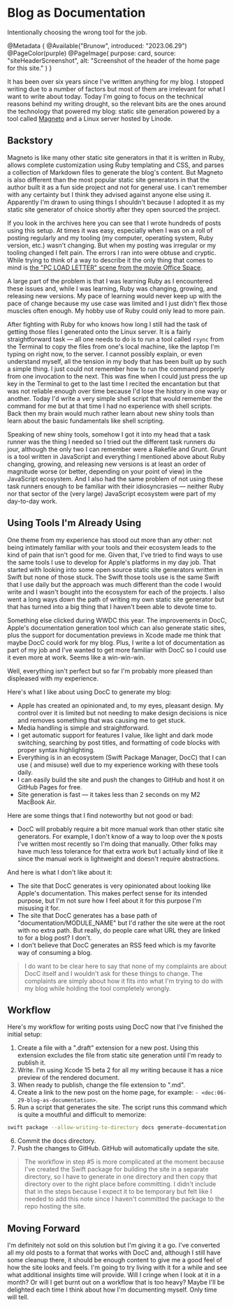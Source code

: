 # Blog as Documentation
Intentionally choosing the wrong tool for the job.

@Metadata {
  @Available("Brunow", introduced: "2023.06.29")
  @PageColor(purple)
  @PageImage(
    purpose: card,
    source: "siteHeaderScreenshot",
    alt: "Screenshot of the header of the home page for this site."
  )
}

It has been over six years since I've written anything for my blog. I stopped
writing due to a number of factors but most of them are irrelevant for what I
want to write about today. Today I'm going to focus on the technical reasons
behind my writing drought, so the relevant bits are the ones around the
technology that powered my blog: static site generation powered by a tool called
[Magneto](https://github.com/donmelton/magneto) and a Linux server hosted by
Linode.

## Backstory

Magneto is like many other static site generators in that it is written in
Ruby, allows complete customization using Ruby templating and CSS, and parses a
collection of Markdown files to generate the blog's content. But Magneto is also
different than the most popular static site generators in that the author built
it as a fun side project and not for general use. I can't remember with any
certainty but I think they advised against anyone else using it. Apparently I'm
drawn to using things I shouldn't because I adopted it as my static site
generator of choice shortly after they open sourced the project.

If you look in the archives here you can see that I wrote hundreds of posts
using this setup. At times it was easy, especially when I was on a roll of
posting regularly and my tooling (my computer, operating system, Ruby
version, etc.) wasn't changing. But when my posting was irregular or my tooling
changed I felt pain. The errors I ran into were obtuse and cryptic. While trying
to think of a way to describe it the only thing that comes to mind is 
[the "PC LOAD LETTER" scene from the movie Office Space](https://www.youtube.com/watch?v=5QQdNbvSGok).

A large part of the problem is that I was learning Ruby as I encountered these
issues and, while I was learning, Ruby was changing, growing, and releasing new
versions. My pace of learning would never keep up with the pace of change
because my use case was limited and I just didn't flex those muscles often
enough. My hobby use of Ruby could only lead to more pain.

After fighting with Ruby for who knows how long I still had the task of getting
those files I generated onto the Linux server. It is a fairly straightforward
task &mdash; all one needs to do is to run a tool called `rsync` from the
Terminal to copy the files from one's local machine, like the laptop I'm typing
on right now, to the server. I cannot possibly explain, or even understand
myself, all the tension in my body that has been built up by such a simple
thing. I just could not remember how to run the command properly from one
invocation to the next. This was fine when I could just press the up key in the
Terminal to get to the last time I recited the encantation but that was not
reliable enough over time because I'd lose the history in one way or another.
Today I'd write a very simple shell script that would remember the command for
me but at that time I had no experience with shell scripts. Back then my brain
would much rather learn about new shiny tools than learn about the basic
fundamentals like shell scripting. 

Speaking of new shiny tools, somehow I got it into my head that a task runner
was the thing I needed so I tried out the different task runners du jour,
although the only two I can remember were a Rakefile and Grunt. Grunt is a tool
written in JavaScript and everything I mentioned above about Ruby changing,
growing, and releasing new versions is at least an order of magnitude worse (or
better, depending on your point of view) in the JavaScript ecosystem. And I also
had the same problem of not using these task runners enough to be familiar with
their idiosyncrasies &mdash; neither Ruby nor that sector of the (very large)
JavaScript ecosystem were part of my day-to-day work.

## Using Tools I'm Already Using

One theme from my experience has stood out more than any other:  not being
intimately familiar with your tools and their ecosystem leads to the kind of 
pain that isn't good for me. Given that, I've tried to find ways to use the same
tools I use to develop for Apple's platforms in my day job. That started with
looking into some open source static site generators written in Swift but none
of those stuck. The Swift those tools use is the same Swift that I use daily but
the approach was much different than the code I would write and I wasn't bought
into the ecosystem for each of the projects. I also went a long ways down the
path of writing my own static site generator but that has turned into a big
thing that I haven't been able to devote time to.

Something else clicked during WWDC this year. The improvements in DocC,
Apple's documentation generation tool which can also generate static sites, plus
the support for documentation previews in Xcode made me think that maybe DocC
could work for my blog. Plus, I write a lot of documentation as part of my job
and I've wanted to get more familiar with DocC so I could use it even more at
work. Seems like a win-win-win.

Well, everything isn't perfect but so far I'm probably more pleased than
displeased with my experience.

Here's what I like about using DocC to generate my blog:

* Apple has created an opinionated and, to my eyes, pleasant design. My control 
over it is limited but not needing to make design decisions is nice and removes
something that was causing me to get stuck.
* Media handling is simple and straightforward.
* I get automatic support for features I value, like light and dark mode 
switching, searching by post titles, and formatting of code blocks with proper
syntax highlighting.
* Everything is in an ecosystem (Swift Package Manager, DocC) that I can use (
and misuse) well due to my experience working with these tools daily.
* I can easily build the site and push the changes to GitHub and host it on
GitHub Pages for free.
* Site generation is fast &mdash; it takes less than 2 seconds on my M2 MacBook
Air.

Here are some things that I find noteworthy but not good or bad:

* DocC will probably require a bit more manual work than other static site
generators. For example, I don't know of a way to loop over the `N` posts I've
written most recently so I'm doing that manually. Other folks may have much less
tolerance for that extra work but I actually kind of like it since the manual
work is lightweight and doesn't require abstractions.

And here is what I don't like about it:

* The site that DocC generates is very opinionated about looking like Apple's
documentation. This makes perfect sense for its intended purpose, but I'm not
sure how I feel about it for this purpose I'm misusing it for.
* The site that DocC generates has a base path of "documentation/MODULE_NAME"
but I'd rather the site were at the root with no extra path. But really, do
people care what URL they are linked to for a blog post? I don't.
* I don't believe that DocC generates an RSS feed which is my favorite way of
consuming a blog.

> I do want to be clear here to say that none of my complaints are about DocC
itself and I wouldn't ask for these things to change. The complaints are simply
about how it fits into what I'm trying to do with my blog while holding the tool
completely wrongly.

## Workflow

Here's my workflow for writing posts using DocC now that I've finished the 
initial setup:

1. Create a file with a ".draft" extension for a new post. Using this extension
excludes the file from static site generation until I'm ready to publish it. 
2. Write. I'm using Xcode 15 beta 2 for all my writing because it has a nice
preview of the rendered document.
3. When ready to publish, change the file extension to ".md".
4. Create a link to the new post on the home page, for example: `- <doc:06-29-blog-as-documentation>`.
5. Run a script that generates the site. The script runs this command which is
quite a mouthful and difficult to memorize: 
```sh
swift package --allow-writing-to-directory docs generate-documentation --target Brunow --disable-indexing --output-path docs --transform-for-static-hosting
```
6. Commit the docs directory.
7. Push the changes to GitHub. GitHub will automatically update the site.

> The workflow in step #5 is more complicated at the moment because I've created
the Swift package for building the site in a separate directory, so I have to 
generate in one directory and then copy that directory over to the right place
before committing. I didn't include that in the steps because I expect it to be
temporary but felt like I needed to add this note since I haven't committed the
package to the repo hosting the site.

## Moving Forward

I'm definitely not sold on this solution but I'm giving it a go. I've
converted all my old posts to a format that works with DocC and, although I
still have some cleanup there, it should be enough content to give me a good
feel of how the site looks and feels. I'm going to try living with it for a
while and see what additional insights time will provide. Will I cringe when I
look at it in a month? Or will I get burnt out on a workflow that is too heavy?
Maybe I'll be delighted each time I think about how I'm documenting myself.
Only time will tell.
